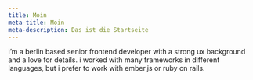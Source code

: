 ```yaml
---
title: Moin
meta-title: Moin
meta-description: Das ist die Startseite
---
```


i’m a berlin based senior frontend developer with a strong ux background and a love for details. i worked with many frameworks in different languages, but i prefer to work with ember.js or ruby on rails.
